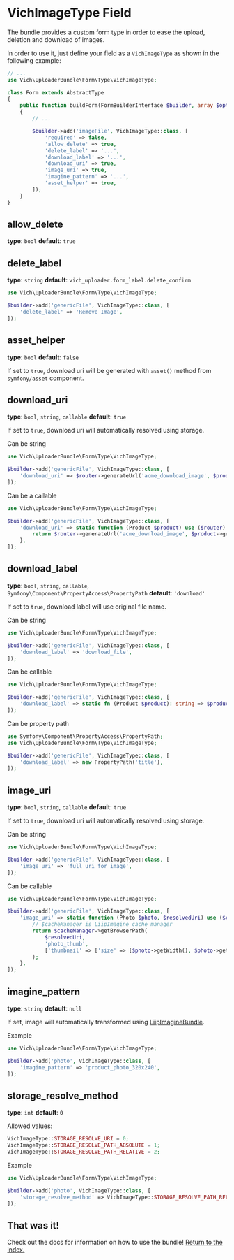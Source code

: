 # VichImageType Field

The bundle provides a custom form type in order to ease the upload, deletion and
download of images.

In order to use it, just define your field as a `VichImageType` as shown in the
following example:

```php
// ...
use Vich\UploaderBundle\Form\Type\VichImageType;

class Form extends AbstractType
{
    public function buildForm(FormBuilderInterface $builder, array $options): void
    {
        // ...

        $builder->add('imageFile', VichImageType::class, [
            'required' => false,
            'allow_delete' => true,
            'delete_label' => '...',
            'download_label' => '...',
            'download_uri' => true,
            'image_uri' => true,
            'imagine_pattern' => '...',
            'asset_helper' => true,
        ]);
    }
}
```

## allow_delete

**type**: `bool` **default**: `true`

## delete_label

**type**: `string` **default**: `vich_uploader.form_label.delete_confirm`

```php
use Vich\UploaderBundle\Form\Type\VichImageType;

$builder->add('genericFile', VichImageType::class, [
    'delete_label' => 'Remove Image',
]);
```

## asset_helper

**type**: `bool` **default**: `false`

If set to `true`, download uri will be generated with `asset()` method from `symfony/asset` component.

## download_uri

**type**: `bool`, `string`, `callable` **default**: `true`

If set to `true`, download uri will automatically resolved using storage.

Can be string

```php
use Vich\UploaderBundle\Form\Type\VichImageType;

$builder->add('genericFile', VichImageType::class, [
    'download_uri' => $router->generateUrl('acme_download_image', $product->getId()),
]);
```

Can be a callable

```php
use Vich\UploaderBundle\Form\Type\VichImageType;

$builder->add('genericFile', VichImageType::class, [
    'download_uri' => static function (Product $product) use ($router) {
        return $router->generateUrl('acme_download_image', $product->getId());
    },
]);
```

## download_label

**type**: `bool`, `string`, `callable`, `Symfony\Component\PropertyAccess\PropertyPath` **default**: `'download'`

If set to `true`, download label will use original file name.

Can be string

```php
use Vich\UploaderBundle\Form\Type\VichImageType;

$builder->add('genericFile', VichImageType::class, [
    'download_label' => 'download_file',
]);
```

Can be callable

```php
use Vich\UploaderBundle\Form\Type\VichImageType;

$builder->add('genericFile', VichImageType::class, [
    'download_label' => static fn (Product $product): string => $product->getTitle(),
]);
```

Can be property path

```php
use Symfony\Component\PropertyAccess\PropertyPath;
use Vich\UploaderBundle\Form\Type\VichImageType;

$builder->add('genericFile', VichImageType::class, [
    'download_label' => new PropertyPath('title'),
]);
```

## image_uri

**type**: `bool`, `string`, `callable` **default**: `true`

If set to `true`, download uri will automatically resolved using storage.

Can be string

```php
use Vich\UploaderBundle\Form\Type\VichImageType;

$builder->add('genericFile', VichImageType::class, [
    'image_uri' => 'full uri for image',
]);

```

Can be callable

```php
use Vich\UploaderBundle\Form\Type\VichImageType;

$builder->add('genericFile', VichImageType::class, [
    'image_uri' => static function (Photo $photo, $resolvedUri) use ($cacheManager) {
        // $cacheManager is LiipImagine cache manager
        return $cacheManager->getBrowserPath(
            $resolvedUri,
            'photo_thumb',
            ['thumbnail' => ['size' => [$photo->getWidth(), $photo->getHeigth()]]]
        );
    },
]);
```

## imagine_pattern

**type**: `string` **default**: `null`

If set, image will automatically transformed using [LiipImagineBundle](https://github.com/liip/LiipImagineBundle/).

Example

```php
use Vich\UploaderBundle\Form\Type\VichImageType;

$builder->add('photo', VichImageType::class, [
    'imagine_pattern' => 'product_photo_320x240',
]);
```

## storage_resolve_method

**type**: `int` **default**: `0`

Allowed values:

```php
VichImageType::STORAGE_RESOLVE_URI = 0;
VichImageType::STORAGE_RESOLVE_PATH_ABSOLUTE = 1;
VichImageType::STORAGE_RESOLVE_PATH_RELATIVE = 2;
```

Example

```php
use Vich\UploaderBundle\Form\Type\VichImageType;

$builder->add('photo', VichImageType::class, [
    'storage_resolve_method' => VichImageType::STORAGE_RESOLVE_PATH_RELATIVE,
]);
```

## That was it!

Check out the docs for information on how to use the bundle! [Return to the
index.](../index.md)
